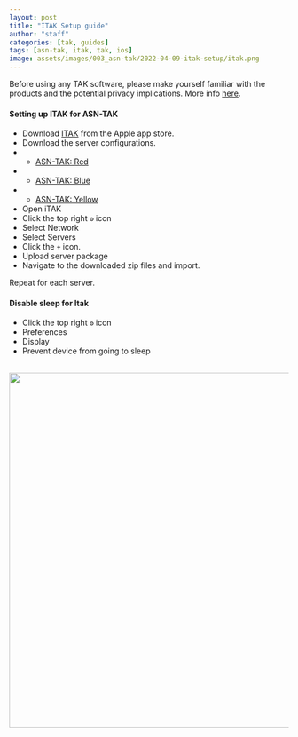 ```yaml
---
layout: post
title: "ITAK Setup guide"
author: "staff"
categories: [tak, guides]
tags: [asn-tak, itak, tak, ios]
image: assets/images/003_asn-tak/2022-04-09-itak-setup/itak.png
---
```


Before using any TAK software, please make yourself familiar with the products and the potential privacy implications. More info [here](/asn-tak-overview).

#### Setting up ITAK for ASN-TAK

* Download [ITAK](https://apps.apple.com/us/app/itak/id1561656396) from the Apple app store.
* Download the server configurations.
* * [ASN-TAK: Red](https://github.com/airsoftnorge/itaksetup/raw/main/Red.zip)
* * [ASN-TAK: Blue](https://github.com/airsoftnorge/itaksetup/raw/main/Blue.zip)
* * [ASN-TAK: Yellow](https://github.com/airsoftnorge/itaksetup/raw/main/Yellow.zip)
* Open iTAK
* Click the top right `⚙` icon
* Select Network 
* Select Servers
* Click the `+` icon.
* Upload server package
* Navigate to the downloaded zip files and import.

Repeat for each server. 

#### Disable sleep for Itak

- Click the top right `⚙` icon
- Preferences
- Display
- Prevent device from going to sleep


<br>
<div class="image-thumbnail">
	<a href="/assets/images/003_asn-tak/2022-04-09-itak-setup/bilde.avif">
		<img src="/assets/images/003_asn-tak/2022-04-09-itak-setup/bilde.avif" width="640"/>
	</a>
</div>
